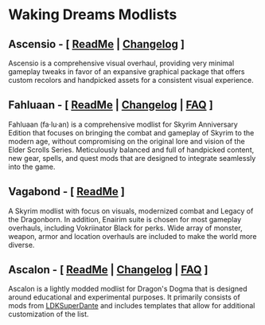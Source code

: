 # Waking Dreams Modlists

## **Ascensio** - [ [ReadMe](https://github.com/Oghma-Infinium/Ascensio) | [Changelog](https://github.com/Oghma-Infinium/Ascensio/blob/main/CHANGELOG.md) ]

Ascensio is a comprehensive visual overhaul, providing very minimal gameplay tweaks in favor of an expansive graphical package that offers custom recolors and handpicked assets for a consistent visual experience.

## **Fahluaan** - [ [ReadMe](https://github.com/Oghma-Infinium/Fahluaan) | [Changelog](https://github.com/Oghma-Infinium/Fahluaan/blob/main/CHANGELOG.md) | [FAQ](https://github.com/Oghma-Infinium/Fahluaan/blob/main/Documentation/FAQ.md) ]

Fahluaan (fa·lu·an) is a comprehensive modlist for Skyrim Anniversary Edition that focuses on bringing the combat and gameplay of Skyrim to the modern age, without compromising on the original lore and vision of the Elder Scrolls Series. Meticulously balanced and full of handpicked content, new gear, spells, and quest mods that are designed to integrate seamlessly into the game.

## **Vagabond** - [ [ReadMe](https://github.com/Oghma-Infinium/Vagabond) ]

A Skyrim modlist with focus on visuals, modernized combat and Legacy of the Dragonborn. In addition, Enairim suite is chosen for most gameplay overhauls, including Vokriinator Black for perks. Wide array of monster, weapon, armor and location overhauls are included to make the world more diverse.

## **Ascalon** - [ [ReadMe](https://github.com/Oghma-Infinium/Ascalon/blob/main/README.md) | [Changelog](https://github.com/Oghma-Infinium/Ascalon/blob/main/CHANGELOG.md) | [FAQ](https://github.com/Oghma-Infinium/Ascalon/blob/main/Documentation/FAQ.md) ]

Ascalon is a lightly modded modlist for Dragon's Dogma that is designed around educational and experimental purposes. It primarily consists of mods from [LDKSuperDante](https://www.nexusmods.com/dragonsdogma/users/23347084?tab=user+files) and includes templates that allow for additional customization of the list.
